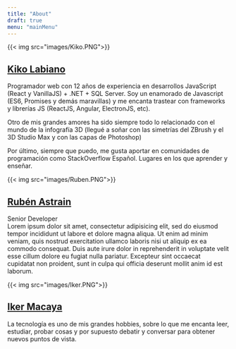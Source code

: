 ```yaml
---
title: "About"
draft: true
menu: "mainMenu"
---
```


{{< img src="images/Kiko.PNG">}}
## [Kiko Labiano](https://www.linkedin.com/in/kiko-labiano-j%C3%A1uregui-14457027/)
Programador web con 12 años de experiencia en desarrollos JavaScript (React y VanillaJS) + .NET + SQL Server. Soy un enamorado de Javascript (ES6, Promises y demás maravillas) y me encanta trastear con frameworks y librerías JS (ReactJS, Angular, ElectronJS, etc).

Otro de mis grandes amores ha sido siempre todo lo relacionado con el mundo de la infografía 3D (llegué a soñar con las simetrías del ZBrush y el 3D Studio Max y con las capas de Photoshop)

Por último, siempre que puedo, me gusta aportar en comunidades de programación como StackOverflow Español. Lugares en los que aprender y enseñar.

{{< img src="images/Ruben.PNG">}}
## [Rubén Astrain](https://www.linkedin.com/in/rubenastrain/)
Senior Developer  
Lorem ipsum dolor sit amet, consectetur adipisicing elit, sed do eiusmod tempor incididunt ut labore et dolore magna aliqua. Ut enim ad minim veniam, quis nostrud exercitation ullamco laboris nisi ut aliquip ex ea commodo consequat. Duis aute irure dolor in reprehenderit in voluptate velit esse cillum dolore eu fugiat nulla pariatur. Excepteur sint occaecat cupidatat non proident, sunt in culpa qui officia deserunt mollit anim id est laborum.

{{< img src="images/Iker.PNG">}}
## [Iker Macaya](https://www.linkedin.com/in/iker-macaya-faber/)
La tecnología es uno de mis grandes hobbies, sobre lo que me encanta leer, estudiar, probar cosas y por supuesto debatir y conversar para obtener nuevos puntos de vista.
